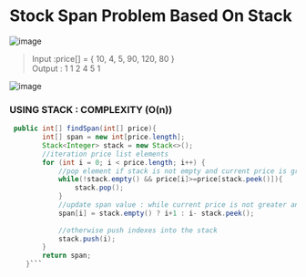 # Stock Span Problem Based On Stack

![image](https://media.geeksforgeeks.org/wp-content/uploads/stock.png)
> Input :price[] = { 10, 4, 5, 90, 120, 80 }   
> Output : 1 1 2 4 5 1

![image](https://media.geeksforgeeks.org/wp-content/uploads/Stock_span.png)
>
> 
> 
> 
> 
### USING STACK : COMPLEXITY (O(n))
```java
 public int[] findSpan(int[] price){
        int[] span = new int[price.length];
        Stack<Integer> stack = new Stack<>();
        //iteration price list elements 
        for (int i = 0; i < price.length; i++) {
            //pop element if stack is not empty and current price is greater and equal to previous price which is on top of stack
            while(!stack.empty() && price[i]>=price[stack.peek()]){
                stack.pop();
            }
            //update span value : while current price is not greater and equal to previous price
            span[i] = stack.empty() ? i+1 : i- stack.peek();
            
            //otherwise push indexes into the stack
            stack.push(i);
        }
        return span;
    }```